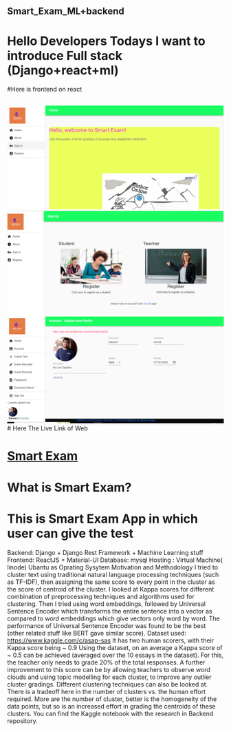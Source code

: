 ## Smart_Exam_ML+backend
# Hello Developers Todays I want to introduce Full stack (Django+react+ml)
#Here is frontend on react 
##                          
<img src="https://github.com/abcdeCoder/Smart_Exam_backend/blob/main/Untitled.png"/>
<img src="https://github.com/abcdeCoder/Smart_Exam_backend/blob/main/Untitled2.png"/>  
<img src="https://github.com/abcdeCoder/Smart_Exam_backend/blob/main/Untitled3.png"/>  
# Here The Live Link of Web

# <a href="http://gvprojects.ml:3000/">Smart Exam</a>
# What is Smart Exam?
# This is Smart Exam App in which user can give the test 
Backend: Django + Django Rest Framework + Machine Learning stuff 
Frontend: ReactJS + Material-UI Database: mysql Hosting : Virtual Machine( linode) Ubantu as Oprating Sysytem
Motivation and Methodology I tried to cluster text using traditional natural language processing techniques (such as TF-IDF), then assigning the same score to every point in the cluster as the score of centroid of the cluster. I looked at Kappa scores for different combination of preprocessing techniques and algorithms used for clustering. Then I tried using word embeddings, followed by Universal Sentence Encoder which transforms the entire sentence into a vector as compared to word embeddings which give vectors only word by word. The performance of Universal Sentence Encoder was found to be the best (other related stuff like BERT gave similar score). Dataset used: https://www.kaggle.com/c/asap-sas It has two human scorers, with their Kappa score being ~ 0.9 Using the dataset, on an average a Kappa score of ~ 0.5 can be achieved (averaged over the 10 essays in the dataset). For this, the teacher only needs to grade 20% of the total responses. A further improvement to this score can be by allowing teachers to observe word clouds and using topic modelling for each cluster, to improve any outlier cluster gradings. Different clustering techniques can also be looked at. There is a tradeoff here in the number of clusters vs. the human effort required. More are the number of cluster, better is the homogeneity of the data points, but so is an increased effort in grading the centroids of these clusters. You can find the Kaggle notebook with the research in Backend repository.

